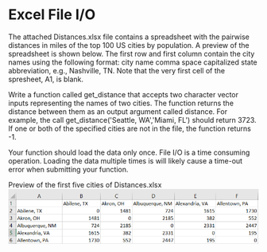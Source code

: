 # Excel File I/O

The attached Distances.xlsx file contains a spreadsheet with the pairwise distances in miles of the top 100 US cities by population. A preview of the spreadsheet is shown below. The first row and first column contain the city names using the following format: city name comma space capitalized state abbreviation, e.g., Nashville, TN. Note that the very first cell of the spresheet, A1, is blank. 

Write a function called get_distance that accepts two character vector inputs representing the names of two cities. The function returns the distance between them as an output argument called distance. For example, the call get_distance('Seattle, WA','Miami, FL') should return 3723. If one or both of the specified cities are not in the file, the function returns -1.

Your function should load the data only once. File I/O is a time consuming operation. Loading the data multiple times is will likely cause a time-out error when submitting your function.

Preview of the first five cities of Distances.xlsx ![alt text](image.png)